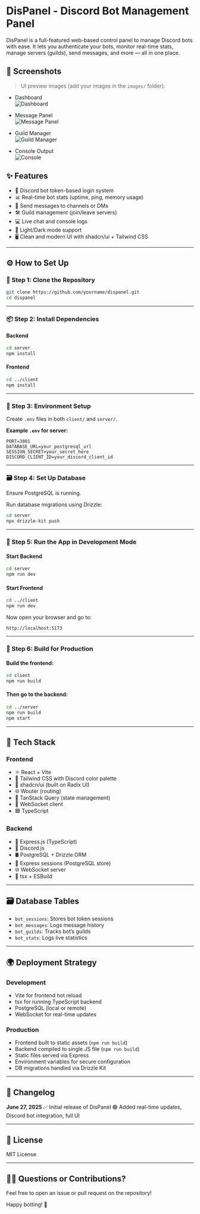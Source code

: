 
# DisPanel - Discord Bot Management Panel

DisPanel is a full-featured web-based control panel to manage Discord bots with ease. It lets you authenticate your bots, monitor real-time stats, manage servers (guilds), send messages, and more — all in one place.


## 📸 Screenshots

> UI preview images (add your images in the `images/` folder):

- Dashboard  
  ![Dashboard](images/image1.png)

- Message Panel  
  ![Message Panel](images/image2.png)

- Guild Manager  
  ![Guild Manager](images/image3.png)

- Console Output  
  ![Console](images/image4.png)


## ✨ Features

- 🔐 Discord bot token-based login system  
- 📊 Real-time bot stats (uptime, ping, memory usage)  
- 💬 Send messages to channels or DMs  
- 🛠 Guild management (join/leave servers)  
- 💻 Live chat and console logs  
- 🌙 Light/Dark mode support  
- 🖥️ Clean and modern UI with shadcn/ui + Tailwind CSS  

---

## ⚙️ How to Set Up

### 🧱 Step 1: Clone the Repository

```bash
git clone https://github.com/yourname/dispanel.git
cd dispanel
````

---

### 📦 Step 2: Install Dependencies

#### Backend

```bash
cd server
npm install
```

#### Frontend

```bash
cd ../client
npm install
```

---

### 🔐 Step 3: Environment Setup

Create `.env` files in both `client/` and `server/`.

**Example `.env` for server:**

```env
PORT=3001
DATABASE_URL=your_postgresql_url
SESSION_SECRET=your_secret_here
DISCORD_CLIENT_ID=your_discord_client_id
```

---

### 🗃 Step 4: Set Up Database

Ensure PostgreSQL is running.

Run database migrations using Drizzle:

```bash
cd server
npx drizzle-kit push
```

---

### 🧪 Step 5: Run the App in Development Mode

#### Start Backend

```bash
cd server
npm run dev
```

#### Start Frontend

```bash
cd ../client
npm run dev
```

Now open your browser and go to:

```
http://localhost:5173
```

---

### 🚀 Step 6: Build for Production

#### Build the frontend:

```bash
cd client
npm run build
```

#### Then go to the backend:

```bash
cd ../server
npm run build
npm start
```

---

## 🧠 Tech Stack

### Frontend

* ⚛️ React + Vite
* 🎨 Tailwind CSS with Discord color palette
* 🧩 shadcn/ui (built on Radix UI)
* 🌐 Wouter (routing)
* 🔁 TanStack Query (state management)
* 🔌 WebSocket client
* 🟦 TypeScript

### Backend

* 🧠 Express.js (TypeScript)
* 🤖 Discord.js
* 🛢 PostgreSQL + Drizzle ORM
* 🧵 Express sessions (PostgreSQL store)
* 🌐 WebSocket server
* 🧰 tsx + ESBuild

---

## 🗃️ Database Tables

* `bot_sessions`: Stores bot token sessions
* `bot_messages`: Logs message history
* `bot_guilds`: Tracks bot’s guilds
* `bot_stats`: Logs live statistics

---

## 🌍 Deployment Strategy

### Development

* Vite for frontend hot reload
* tsx for running TypeScript backend
* PostgreSQL (local or remote)
* WebSocket for real-time updates

### Production

* Frontend built to static assets (`npm run build`)
* Backend compiled to single JS file (`npm run build`)
* Static files served via Express
* Environment variables for secure configuration
* DB migrations handled via Drizzle Kit

---

## 📅 Changelog

**June 27, 2025**
✅ Initial release of DisPanel
🟢 Added real-time updates, Discord bot integration, full UI

---

## 📄 License

MIT License

---

## 🙋‍♂️ Questions or Contributions?

Feel free to open an issue or pull request on the repository!

Happy botting! 🤖

